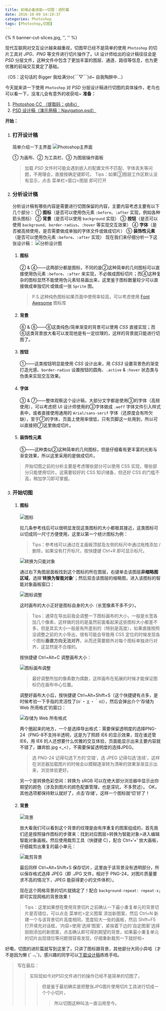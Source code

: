 ```yaml
---
title: 前端必备技能——切图：进阶篇
date: 2016-10-09 14:19:37
categories: Photoshop
tags: [Photoshop,切图]
---
```

{% fi banner-cut-slices.jpg, '', '' %}

现代互联网对交互设计越来越重视，切图早已经不是简单的使用 `Photoshop` 的切片工具对 *JPG*、*PNG* 等文件进行切片操作了。UI 设计师给出的设计稿往往会是 *PSD* 分层文件，这种文件中包含了更加丰富的图层、通道、路径等信息，也为更优雅的前端交互奠定了基础。

（OS：这句话的 Bigger 我给满分o(￣▽￣)d~ 自我陶醉中...）
<!-- more -->

今天就来讲一下使用 `Photoshop` 对 *PSD* 分层设计稿进行切图的具体操作，老鸟也可以看一下，没准儿会有意外的收获哈~
**准备：**

1. [Photoshop CC （提取码：gb8x）](http://pan.baidu.com/s/1i5hUECP)
2. [PSD 设计稿（演示用稿：Navigation.psd）](http://pan.baidu.com/s/1eSmKDvs)

**开始：**

1. ### 打开设计稿
    
    简单介绍一下主界面
    ![Photoshop主界面](photoshop-overview.jpg)

    ① 为画布、② 为工具栏、③ 为图层操作面板
    > 加载 *PSD* 文件时可能会遇到嵌入的配置文件不匹配、字体丢失等问题，不用理会，直接按确定键即可。
    >Tips：如果③图层工作区默认没有显示，点击 菜单栏>窗口>图层 即可打开
    
2. ### 分析设计稿
    
    分析设计稿有哪些内容是需要进行切图保留的内容，主要内容考虑主要有以下几个部分：
    ① **图标**（是否可以使用伪元素 `:before`、`:after` 实现，例如各种箭头图标）
    ② **背景**（是否可以使用 `background` 实现）
    ③ **按钮**（是否可以使用 `background`、`border-radius`、`:hover` 等实现交互效果）
    ④ **字体**（是否被高频使用，是否需要做成单独的字体文件或做成切片）
    ⑤ **装饰性元素**（是否可以使用伪元素 `:before`、`:after` 实现）
    现在我们来仔细分析一下这张设计稿：
    ![分析设计图](image-analyzing.jpg)

    1. #### 图标
        
        ② & ④——这两部分都是图标，不同的是②这种简单的几何图标可以直接使用伪元素 `:before`、`:after` 来实现，不必做成图标切片；而④这种复杂的图标显然不能使用伪元素轻易画出来，这里鉴于图标数量较少可以直接做成单独切片或做成一张 `Sprite` 图。
        > P.S.这种纯色图标如果页面中使用率较高，可以考虑使用 [Font Awesome](http://fontawesome.io/) 图标库
        
    2. #### 背景
        
        ⑥ & ⑧——⑧这类纯色/简单渐变的背景可以使用 *CSS* 直接实现；而⑥这类背景放大看可以发现他是有一定纹理的，这样的背景就只能进行切图了。

    3. #### 按钮
        
        ①——这类按钮明显能使用 *CSS* 设计出来，用 *CSS3* 设置背景色的渐变打造光感、`border-radius` 设置按钮的圆角、`.active` & `:hover` 状态类与伪类来实现交互效果。

    4. #### 字体
        
        ③ & ⑦——整体观察这个设计稿，大部分文字都是使用③的字体（高频使用），可以考虑把 UI 设计师使用的③字体做成 `.woff` 字体文件引入样式表中，或者直接使用通用的 `Arial/sans-serif` 字体（还原度会有所欠缺），至于⑦的字体，页面上使用率很低，只有页脚这一处用到，所以可以直接把⑦这里做成切片。

    5. #### 装饰性元素
        
        ⑤——这种类似②这种简单的几何图标，但是仔细看有更丰富的光影与渐变效果，所以这里采用的是做成切片。
    
    >开始切图之前的分析主要是考虑哪些部分可以使用 CSS 实现，哪些部分只能使用切片。这需要较好的 CSS 知识储备，但还好 CSS 的门槛不高，稍加学习即可掌握。
    
3. ### 开始切图
    
    1. #### 图标
        
        ![图标](icon-slices.jpg)

        拉几条参考线后可以很明显发现这类图标的大小都极其接近，这类图标可以切成同一尺寸方便使用，这里以第一个统计图标为例：
        > Tips：参考线可以通过在主画板顶部及左侧的标尺中通过拖拽添加 / 删除，如果没有打开标尺，按快捷键 Ctrl+R 即可显示标尺。
        
        ![转换为只能对象](icon-slices-transform.jpg)

        通过右下角图层面板找到这个图标的所在图层，右键单击该图层**非缩略图区域**，选择‘**转换为智能对象**’；然后双击该图层的缩略图，进入该图标的智能对象画板窗口：
        
        ![图标调整](icon-slices-adjust.jpg)

        这时画布的大小正好是图标自身的大小（长宽像素不多不少）。
        
        > Tips：通常在导出前我会调整一下图标画布的大小，一般是长宽各加几个像素，这样做的目的是虽然前面看起来这些图标大小都差不多，但是其实大小一般是有所差别的（特别是高度），如果直接按照没调整之前的大小导出，很有可能会导致用 CSS 定位的时候发现各个图标**垂直方向无法对齐**，从而还需要额外对每个图标单独进行对齐，这显然是不合理的。
        
        按快捷键 Ctrl+Alt+C 调整画布大小：
        
        ![图标画布调整](icon-slices-resize.jpg)
        
        > 最好调整所加的像素数为偶数，这样画布在拓展的时候才能保证图标仍在画布中心位置。
        
        调整好画布大小后，按快捷键 Ctrl+Alt+Shift+S（这个快捷键有点多，是时候考验一下手指的灵活性了(o´・ェ・｀o)），然后会弹出介个‘存储为 Web 所用格式’的窗口：
        
        ![存储为 Web 所有格式](icon-slices-save.jpg)
        
        两个圈起来的地方，一个是选择导出格式：需要保留透明度的选择PNG-24（PNG-8不支持半透明，这是为了照顾 IE6 的显示效果，现在谁还管 IE6，用 IE6 的人还想要什么优雅的交互体验，页面能显示出来主要内容就不错了，嫌弃脸.jpg <_<），不需要保留透明度的选择JPEG。
        
        > 选 PNG-24 记得勾选下方的‘交错’，选 JPEG 记得勾选‘连续’，这样在浏览器加载图片的时候会以模糊逐渐转为清晰的效果渐渐显示出来，浏览体验更好。
        
        另一个是转换色彩空间：转换为 sRGB 可以在绝大部分浏览器中显示出你期望的颜色（涉及到图片的颜色配置管理，也是深坑，不多赘述）。
        OK，其他选项都保持默认就好了，点击‘存储’，这样一个图标就‘切’好了！
        
    2. #### 背景
        
        ![背景](background-slices.jpg)

        放大看我们可以看到这个背景的纹理是由有序重复的图案组成的，首先我们还是按照操作图标的步骤来：找到对应图层>转换为智能对象>进入编辑智能对象画板。然后使用裁剪工具（快捷键 C），配合 Ctrl+‘+’ 放大画板，仔细裁剪出重复的最小单元：
        
        ![裁剪背景](background-slices-cut.jpg)

        最后同样 Ctrl+Alt+Shift+S 保存切片，这里由于该背景没有透明部分，所以保存格式选择 JPEG（即 .JPG 文件，相对于 PNG-24，对图片质量要求不高的情况下，JPEG 能获得更小的文件体积）。
        
        现在这个网格背景的切片就搞定了！配合 `background-repeat: repeat-x;` 即可实现网格的背景效果！
    
    > Tips：这里如果想在使用背景切片之前确认一下最小重复单元的背景切片是否错位，可以点击 菜单栏>定义图案 添加新图案，然后 Ctrl+N 新建一个与该背景切片高度相同，宽度较大一些的画板，然后 Shift+F5 打开填充对话框，‘内容>使用’选择‘图案’，紧挨着下边的‘自定图案’选择刚刚添加的新图案，点击确认即可得到期望的背景，如果最小重复单元的切片出现错位等问题很容易发现，仔细重新裁剪一下就好啦~


好嘞，切图的进阶篇就写到这里了，只讲了图标跟背景，其他部分大同小异哈（才不是因为懒 (¯﹃¯)，感兴趣的同学可以[下载设计稿](http://pan.baidu.com/s/1eSmKDvs)练练手哈。

> 写在最后：
> > 实际现如今对PSD文件进行的操作已经不是简单的切图了，
> > > 但是鉴于最初确实是把整张JPG图片使用切片工具进行切成一个个小切片，
> > > >所以切图这种叫法一直沿用至今。
